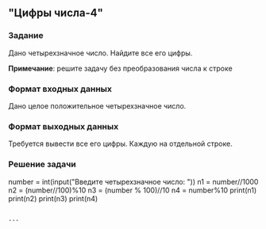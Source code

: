 ## "Цифры числа-4"

### Задание

Дано четырехзначное число. Найдите все его цифры.

**Примечание**: решите задачу без преобразования числа к строке

### Формат входных данных

Дано целое положительное четырехзначное число.

### Формат выходных данных

Требуется вывести все его цифры. Каждую на отдельной строке.

### Решение задачи

number = int(input("Введите четырехзначное число: "))
n1 = number//1000
n2 = (number//100)%10 
n3 = (number % 100)//10
n4 = number%10
print(n1) 
print(n2) 
print(n3)
print(n4)
```

---

